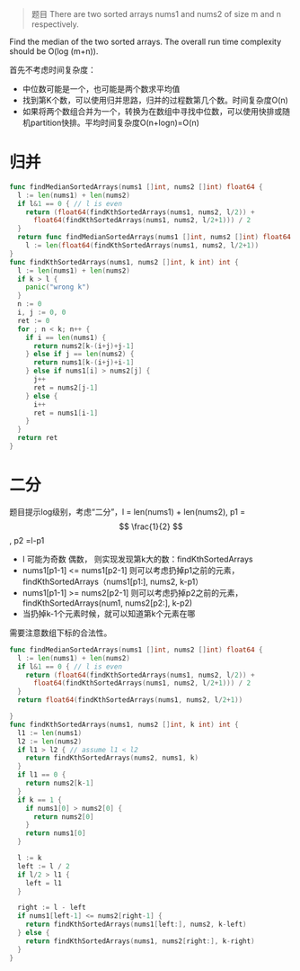 > 题目
There are two sorted arrays nums1 and nums2 of size m and n respectively.
<!--more-->

Find the median of the two sorted arrays. The overall run time complexity should be O(log (m+n)).

首先不考虑时间复杂度：

-   中位数可能是一个，也可能是两个数求平均值
-   找到第K个数，可以使用归并思路，归并的过程数第几个数。时间复杂度O(n)
-   如果将两个数组合并为一个，转换为在数组中寻找中位数，可以使用快排或随机partition快排。平均时间复杂度O(n+logn)=O(n)

# 归并
```go
func findMedianSortedArrays(nums1 []int, nums2 []int) float64 {
  l := len(nums1) + len(nums2)
  if l&1 == 0 { // l is even
    return (float64(findKthSortedArrays(nums1, nums2, l/2)) +
      float64(findKthSortedArrays(nums1, nums2, l/2+1))) / 2
  }
  return func findMedianSortedArrays(nums1 []int, nums2 []int) float64 {
    l := len(float64(findKthSortedArrays(nums1, nums2, l/2+1))
}
func findKthSortedArrays(nums1, nums2 []int, k int) int {
  l := len(nums1) + len(nums2)
  if k > l {
    panic("wrong k")
  }
  n := 0
  i, j := 0, 0
  ret := 0
  for ; n < k; n++ {
    if i == len(nums1) {
      return nums2[k-(i+j)+j-1]
    } else if j == len(nums2) {
      return nums1[k-(i+j)+i-1]
    } else if nums1[i] > nums2[j] {
      j++
      ret = nums2[j-1]
    } else {
      i++
      ret = nums1[i-1]
    }
  }
  return ret
}

```
# 二分
题目提示log级别，考虑“二分”，l = len(nums1) + len(nums2), p1 = $$ \frac{1}{2} $$, p2 =l-p1 

-   l 可能为奇数 偶数， 则实现发现第k大的数：findKthSortedArrays
-   nums1[p1-1] <= nums1[p2-1] 则可以考虑扔掉p1之前的元素，findKthSortedArrays（nums1[p1:], nums2, k-p1）
-   nums1[p1-1] >= nums2[p2-1] 则可以考虑扔掉p2之前的元素，findKthSortedArrays(num1, nums2[p2:], k-p2)
-   当扔掉k-1个元素时候，就可以知道第k个元素在哪

需要注意数组下标的合法性。
```go
func findMedianSortedArrays(nums1 []int, nums2 []int) float64 {
  l := len(nums1) + len(nums2)
  if l&1 == 0 { // l is even
    return (float64(findKthSortedArrays(nums1, nums2, l/2)) +
      float64(findKthSortedArrays(nums1, nums2, l/2+1))) / 2
  }
  return float64(findKthSortedArrays(nums1, nums2, l/2+1))

}
func findKthSortedArrays(nums1, nums2 []int, k int) int {
  l1 := len(nums1)
  l2 := len(nums2)
  if l1 > l2 { // assume l1 < l2
    return findKthSortedArrays(nums2, nums1, k)
  }
  if l1 == 0 {
    return nums2[k-1]
  }
  if k == 1 {
    if nums1[0] > nums2[0] {
      return nums2[0]
    }
    return nums1[0]
  }

  l := k
  left := l / 2
  if l/2 > l1 {
    left = l1
  }

  right := l - left
  if nums1[left-1] <= nums2[right-1] {
    return findKthSortedArrays(nums1[left:], nums2, k-left)
  } else {
    return findKthSortedArrays(nums1, nums2[right:], k-right)
  }
}

```
